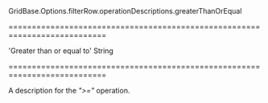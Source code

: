 <!--id-->GridBase.Options.filterRow.operationDescriptions.greaterThanOrEqual<!--/id-->
===========================================================================
<!--default-->'Greater than or equal to'<!--/default-->
<!--type-->String<!--/type-->
===========================================================================

<!--shortDescription-->
A description for the *">="* operation.
<!--/shortDescription-->

<!--fullDescription-->

<!--/fullDescription-->